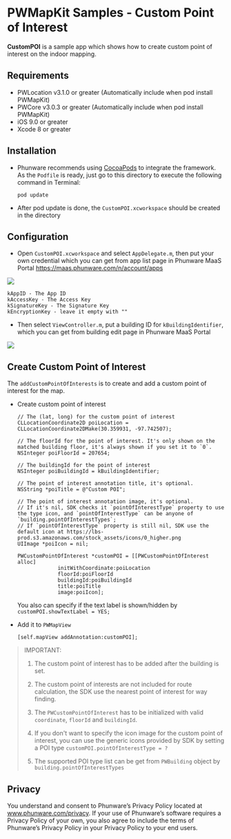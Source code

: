 PWMapKit Samples - Custom Point of Interest
====================

**CustomPOI** is a sample app which shows how to create custom point of interest on the indoor mapping.


## Requirements

- PWLocation v3.1.0 or greater (Automatically include when pod install PWMapKit)
- PWCore v3.0.3 or greater (Automatically include when pod install PWMapKit)
- iOS 9.0 or greater
- Xcode 8 or greater


## Installation

* Phunware recommends using [CocoaPods](http://www.cocoapods.org) to integrate the framework. As the `Podfile` is ready, just go to this directory to execute the following command in Terminal:
 
	`pod update` 
	
* After pod update is done, the `CustomPOI.xcworkspace` should be created in the directory


## Configuration

* Open `CustomPOI.xcworkspace` and select `AppDelegate.m`, then put your own credential which you can get from app list page in Phunware MaaS Portal https://maas.phunware.com/n/account/apps

![](https://lbs-prod.s3.amazonaws.com/sdk/files/step-to-get-app-credential.png)
	
	kAppID - The App ID
	kAccessKey - The Access Key
	kSignatureKey - The Signature Key
	kEncryptionKey - leave it empty with ""
	
* Then select `ViewController.m`, put a building ID for `kBuildingIdentifier`, which you can get from building edit page in Phunware MaaS Portal 

![](https://lbs-prod.s3.amazonaws.com/sdk/files/step-to-get-app-buildingID.png)
	

## Create Custom Point of Interest

The `addCustomPointOfInterests` is to create and add a custom point of interest for the map.

* Create custom point of interest
	
	```
	// The (lat, long) for the custom point of interest
    CLLocationCoordinate2D poiLocation = CLLocationCoordinate2DMake(30.359931, -97.742507);
    
    // The floorId for the point of interest. It's only shown on the matched building floor, it's always shown if you set it to `0`.
    NSInteger poiFloorId = 207654;
    
    // The buildingId for the point of interest
    NSInteger poiBuildingId = kBuildingIdentifier;
    
    // The point of interest annotation title, it's optional.
    NSString *poiTitle = @"Custom POI";
    
    // The point of interest annotation image, it's optional.
    // If it's nil, SDK checks it `pointOfInterestType` property to use the type icon, and `pointOfInterestType` can be anyone of `building.pointOfInterestTypes`;
    // If `pointOfInterestType` property is still nil, SDK use the default icon at https://lbs-prod.s3.amazonaws.com/stock_assets/icons/0_higher.png
    UIImage *poiIcon = nil;
    
    PWCustomPointOfInterest *customPOI = [[PWCustomPointOfInterest alloc]
                 initWithCoordinate:poiLocation
                 floorId:poiFloorId
                 buildingId:poiBuildingId
                 title:poiTitle
                 image:poiIcon];
	```
	You also can specify if the text label is shown/hidden by `customPOI.showTextLabel = YES;`
* Add it to `PWMapView`

	```
	[self.mapView addAnnotation:customPOI];
	```
	
> IMPORTANT:
> 
> 1. The custom point of interest has to be added after the building is set.
> 
> 2. The custom point of interests are not included for route calculation, the SDK use the nearest point of interest for way finding.
> 3. The `PWCustomPointOfInterest` has to be initialized with valid `coordinate`, `floorId` and `buildingId`.
> 4. If you don't want to specify the icon image for the custom point of interest, you can use the generic icons provided by SDK by setting a POI type `customPOI.pointOfInterestType = ?` 
> 5. The supported POI type list can be get from `PWBuilding` object by `building.pointOfInterestTypes`



Privacy
-----------
You understand and consent to Phunware’s Privacy Policy located at www.phunware.com/privacy. If your use of Phunware’s software requires a Privacy Policy of your own, you also agree to include the terms of Phunware’s Privacy Policy in your Privacy Policy to your end users.